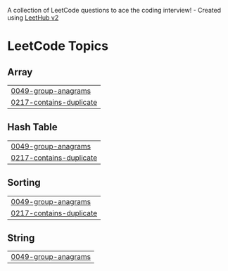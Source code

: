 A collection of LeetCode questions to ace the coding interview! - Created using [LeetHub v2](https://github.com/arunbhardwaj/LeetHub-2.0)
<!---LeetCode Topics Start-->
# LeetCode Topics
## Array
|  |
| ------- |
| [0049-group-anagrams](https://github.com/rawanmamdouh58/leetcode/tree/master/0049-group-anagrams) |
| [0217-contains-duplicate](https://github.com/rawanmamdouh58/leetcode/tree/master/0217-contains-duplicate) |
## Hash Table
|  |
| ------- |
| [0049-group-anagrams](https://github.com/rawanmamdouh58/leetcode/tree/master/0049-group-anagrams) |
| [0217-contains-duplicate](https://github.com/rawanmamdouh58/leetcode/tree/master/0217-contains-duplicate) |
## Sorting
|  |
| ------- |
| [0049-group-anagrams](https://github.com/rawanmamdouh58/leetcode/tree/master/0049-group-anagrams) |
| [0217-contains-duplicate](https://github.com/rawanmamdouh58/leetcode/tree/master/0217-contains-duplicate) |
## String
|  |
| ------- |
| [0049-group-anagrams](https://github.com/rawanmamdouh58/leetcode/tree/master/0049-group-anagrams) |
<!---LeetCode Topics End-->